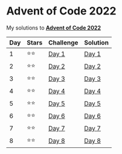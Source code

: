 # Advent of Code 2022
My solutions to **[Advent of Code 2022](https://adventofcode.com/2022/)**

| Day | Stars | Challenge                                     | Solution              |
| --- | ----- | --------------------------------------------- | --------------------- |
| 1   | ⭐⭐   | [Day 1](https://adventofcode.com/2022/day/1)  | [Day 1](code/day1.py) |
| 2   | ⭐⭐   | [Day 2](https://adventofcode.com/2022/day/2)  | [Day 2](code/day2.py) |
| 3   | ⭐⭐   | [Day 3](https://adventofcode.com/2022/day/3)  | [Day 3](code/day3.py) |
| 4   | ⭐⭐   | [Day 4](https://adventofcode.com/2022/day/4)  | [Day 4](code/day4.py) |
| 5   | ⭐⭐   | [Day 5](https://adventofcode.com/2022/day/5)  | [Day 5](code/day5.py) |
| 6   | ⭐⭐   | [Day 6](https://adventofcode.com/2022/day/6)  | [Day 6](code/day6.py) |
| 7   | ⭐⭐   | [Day 7](https://adventofcode.com/2022/day/7)  | [Day 7](code/day7.py) |
| 8   | ⭐⭐   | [Day 8](https://adventofcode.com/2022/day/8)  | [Day 8](code/day8.py) |

